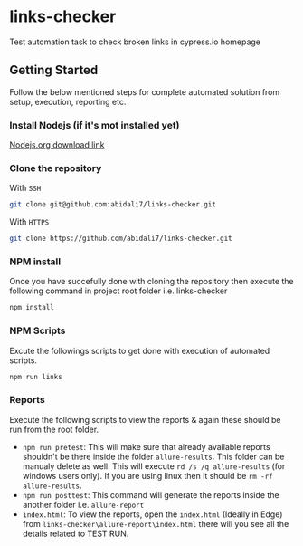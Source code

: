 # links-checker

Test automation task to check broken links in cypress.io homepage

## Getting Started

Follow the below mentioned steps for complete automated solution from setup, execution, reporting etc.

### Install Nodejs (if it's mot installed yet)

[Nodejs.org download link](https://nodejs.org/en/download/)

### Clone the repository

With `SSH`

```bash
git clone git@github.com:abidali7/links-checker.git
```

With `HTTPS`

```bash
git clone https://github.com/abidali7/links-checker.git
```

### NPM install

Once you have succefully done with cloning the repository then execute the following command in project root folder i.e. links-checker

```bash
npm install
```

### NPM Scripts

Excute the followings scripts to get done with execution of automated scripts.

```bash
npm run links
```

### Reports

Execute the following scripts to view the reports & again these should be run from the root folder.

- `npm run pretest`: This will make sure that already available reports shouldn't be there inside the folder `allure-results`. This folder can be manualy delete as well. This will execute `rd /s /q allure-results` (for windows users only). If you are using linux then it should be `rm -rf allure-results`.
- `npm run posttest`: This command will generate the reports inside the another folder i.e. `allure-report`
- `index.html`: To view the reports, open the `index.html` (Ideally in Edge) from `links-checker\allure-report\index.html` there will you see all the details related to TEST RUN.
